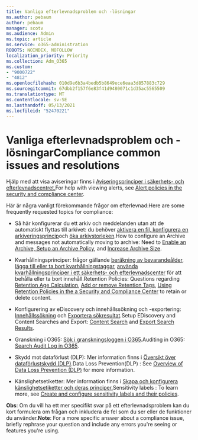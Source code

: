 ```yaml
---
title: Vanliga efterlevnadsproblem och -lösningar
ms.author: pebaum
author: pebaum
manager: scotv
ms.audience: Admin
ms.topic: article
ms.service: o365-administration
ROBOTS: NOINDEX, NOFOLLOW
localization_priority: Priority
ms.collection: Adm_O365
ms.custom:
- "9000722"
- "4812"
ms.openlocfilehash: 010d9e6b3a4bedb5b8649ece6eaa3d857883c729
ms.sourcegitcommit: 67dbb2f157f6e83f41d9480071c1d35ac5565509
ms.translationtype: MT
ms.contentlocale: sv-SE
ms.lasthandoff: 05/13/2021
ms.locfileid: "52470221"
---
```

# <a name="compliance-common-issues-and-resolutions"></a><span data-ttu-id="79314-102">Vanliga efterlevnadsproblem och -lösningar</span><span class="sxs-lookup"><span data-stu-id="79314-102">Compliance common issues and resolutions</span></span>

<span data-ttu-id="79314-103">Hjälp med att visa aviseringar finns i [Aviseringsprinciper i säkerhets- och efterlevnadscentret.](/microsoft-365/compliance/alert-policies.md)</span><span class="sxs-lookup"><span data-stu-id="79314-103">For help with viewing alerts, see [Alert policies in the security and compliance center](/microsoft-365/compliance/alert-policies.md).</span></span>

<span data-ttu-id="79314-104">Här är några vanligt förekommande frågor om efterlevnad:</span><span class="sxs-lookup"><span data-stu-id="79314-104">Here are some frequently requested topics for compliance:</span></span>

- <span data-ttu-id="79314-105">Så här konfigurerar du ett arkiv och meddelanden utan att de automatiskt flyttas till arkivet: du behöver [aktivera en fil, konfigurera en arkiveringsprincip](/microsoft-365/compliance/enable-archive-mailboxes.md)och [öka arkivstorleken](/microsoft-365/compliance/enable-unlimited-archiving.md).</span><span class="sxs-lookup"><span data-stu-id="79314-105">How to configure an Archive and messages not automatically moving to archive: Need to [Enable an Archive, Setup an Archive Policy](/microsoft-365/compliance/enable-archive-mailboxes.md), and [Increase Archive Size](/microsoft-365/compliance/enable-unlimited-archiving.md).</span></span>

- <span data-ttu-id="79314-106">Kvarhållningsprinciper: frågor gällande [beräkning av bevarandeålder](/exchange/security-and-compliance/messaging-records-management/retention-age.md), [lägga till eller ta bort kvarhållningstaggar](/exchange/security-and-compliance/messaging-records-management/add-or-remove-retention-tags.md), [använda kvarhållningsprinciper i ett säkerhets- och efterlevnadscenter](/microsoft-365/compliance/retention-policies.md) för att behålla eller ta bort innehåll.</span><span class="sxs-lookup"><span data-stu-id="79314-106">Retention Policies: Questions regarding [Retention Age Calculation](/exchange/security-and-compliance/messaging-records-management/retention-age.md), [Add or remove Retention Tags](/exchange/security-and-compliance/messaging-records-management/add-or-remove-retention-tags.md), [Using Retention Policies in the a Security and Compliance Center](/microsoft-365/compliance/retention-policies.md) to retain or delete content.</span></span>

- <span data-ttu-id="79314-107">Konfigurering av eDiscovery och innehållssökning och -exportering: [Innehållssökning](/microsoft-365/compliance/search-for-content.md) och [Exportera sökresultat](/microsoft-365/compliance/export-search-results.md).</span><span class="sxs-lookup"><span data-stu-id="79314-107">Setup EDiscovery and Content Searches and Export: [Content Search](/microsoft-365/compliance/search-for-content.md) and [Export Search Results](/microsoft-365/compliance/export-search-results.md).</span></span>

- <span data-ttu-id="79314-108">Granskning i O365: [Sök i granskningsloggen i O365](/microsoft-365/compliance/search-the-audit-log-in-security-and-compliance.md).</span><span class="sxs-lookup"><span data-stu-id="79314-108">Auditing in O365: [Search Audit Log in O365](/microsoft-365/compliance/search-the-audit-log-in-security-and-compliance.md).</span></span>

- <span data-ttu-id="79314-109">Skydd mot dataförlust (DLP): Mer information finns i [Översikt över dataförlustskydd (DLP)](/microsoft-365/compliance/data-loss-prevention-policies.md).</span><span class="sxs-lookup"><span data-stu-id="79314-109">Data Loss Prevention(DLP) : See [Overview of Data Loss Prevention (DLP)](/microsoft-365/compliance/data-loss-prevention-policies.md) for more information.</span></span>
 
- <span data-ttu-id="79314-110">Känslighetsetiketter: Mer information finns i [Skapa och konfigurera känslighetsetiketter och deras principer.](/microsoft-365/compliance/create-sensitivity-labels.md)</span><span class="sxs-lookup"><span data-stu-id="79314-110">Sensitivity labels : To learn more, see [Create and configure sensitivity labels and their policies](/microsoft-365/compliance/create-sensitivity-labels.md).</span></span>

<span data-ttu-id="79314-111">**Obs**: Om du vill ha ett mer specifikt svar på ett efterlevnadsproblem kan du kort formulera om frågan och inkludera de fel som du ser eller de funktioner du använder.</span><span class="sxs-lookup"><span data-stu-id="79314-111">**Note**: For a more specific answer about a compliance issue, briefly rephrase your question and include any errors you're seeing or features you're using.</span></span>

